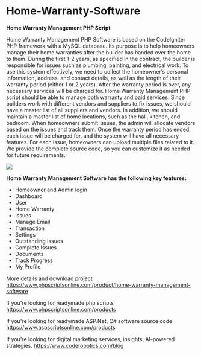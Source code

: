 # Home-Warranty-Software
<b>Home Warranty Management PHP Script</b>

Home Warranty Management PHP Software is based on the CodeIgniter PHP framework with a MySQL database. Its purpose is to help homeowners manage their home warranties after the builder has handed over the home to them. During the first 1-2 years, as specified in the contract, the builder is responsible for issues such as plumbing, painting, and electrical work. To use this system effectively, we need to collect the homeowner’s personal information, address, and contact details, as well as the length of their warranty period (either 1 or 2 years). After the warranty period is over, any necessary services will be charged for. Home Warranty Management PHP script should be able to manage both warranty and paid services. Since builders work with different vendors and suppliers to fix issues, we should have a master list of all suppliers and vendors. In addition, we should maintain a master list of home locations, such as the hall, kitchen, and bedroom. When homeowners submit issues, the admin will allocate vendors based on the issues and track them. Once the warranty period has ended, each issue will be charged for, and the system will have all necessary features. For each issue, homeowners can upload multiple files related to it. We provide the complete source code, so you can customize it as needed for future requirements.

<img src="https://www.phpscriptsonline.com/frontend/assets/templates/1736613199_135754d2df24b63f8d1d.webp">

<b>Home Warranty Management Software has the following key features:</b>

<ul>
<li>Homeowner and Admin login</li>
<li>Dashboard</li>
<li>User</li>
<li>Home Warranty</li>
<li>Issues</li>
<li>Manage Email</li>
<li>Transaction</li>
<li>Settings</li>
<li>Outstanding Issues</li>
<li>Complete Issues</li>
<li>Documents</li>
<li>Track Progress</li>
<li>My Profile</li>
</ul>

More details and download project
https://www.phpscriptsonline.com/product/home-warranty-management-software

If you're looking for readymade php scripts
https://www.phpscriptsonline.com/products

If you're looking for readymade ASP.Net, C# software source code
https://www.aspscriptsonline.com/products

If you're looking for digital marketing services, insights, AI-powered strategies.
https://www.coderobotics.com/blog
